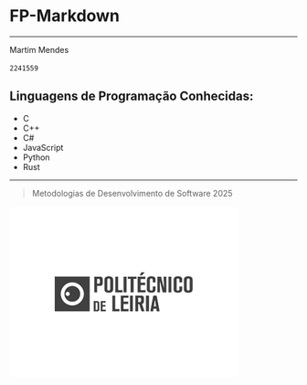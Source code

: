 # FP-Markdown
---
Martim Mendes

`2241559`

## Linguagens de Programação Conhecidas:

* C
* C++
* C#
* JavaScript
* Python
* Rust

***

> Metodologias de Desenvolvimento de Software 2025

![nomediferente](imgs/img.png)
